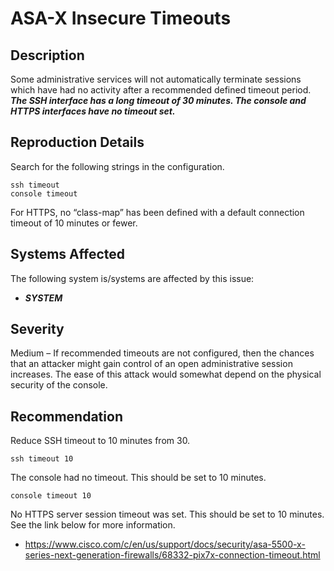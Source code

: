 ASA-X Insecure Timeouts
=======================

Description
-----------
Some administrative services will not automatically terminate sessions which have had no activity after a recommended defined timeout period. ***The SSH interface has a long timeout of 30 minutes. The console and HTTPS interfaces have no timeout set.***

Reproduction Details
--------------------
Search for the following strings in the configuration.
```
ssh timeout
console timeout
```
For HTTPS, no “class-map” has been defined with a default connection timeout of 10 minutes or fewer.

Systems Affected
----------------
The following system is/systems are affected by this issue:
  * ***SYSTEM***

Severity
--------
Medium – If recommended timeouts are not configured, then the chances that an attacker might gain control of an open administrative session increases. The ease of this attack would somewhat depend on the physical security of the console.

Recommendation
--------------
Reduce SSH timeout to 10 minutes from 30.
```
ssh timeout 10
```
The console had no timeout. This should be set to 10 minutes.
```
console timeout 10
```
No HTTPS server session timeout was set. This should be set to 10 minutes. See the link below for more information.
* https://www.cisco.com/c/en/us/support/docs/security/asa-5500-x-series-next-generation-firewalls/68332-pix7x-connection-timeout.html
